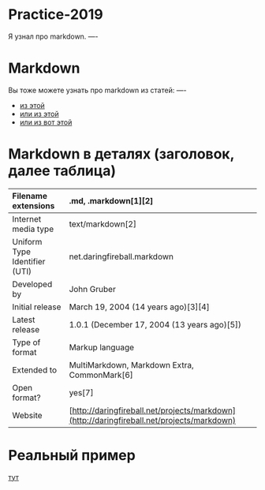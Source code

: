 # Practice-2019
Я узнал про markdown.
—-

# Markdown
Вы тоже можете узнать про markdown из статей:
—-
* [из этой](https://ru.wikipedia.org/wiki/Markdown)
* [или из этой](https://en.wikipedia.org/wiki/Markdown)
* [или из вот этой](https://guides.github.com/features/mastering-markdown/)

# Markdown в деталях (заголовок, далее таблица)

|Filename extensions | .md, .markdown[1][2]|
|:------------------------------|:-----------------------------|
|Internet media type | text/markdown[2]|
|Uniform Type Identifier (UTI) | net.daringfireball.markdown|
|Developed by | John Gruber|
|Initial release | March 19, 2004 (14 years ago)[3][4]|
|Latest release | 1.0.1 (December 17, 2004 (13 years ago)[5])|
|Type of format | Markup language|
|Extended to | MultiMarkdown, Markdown Extra, CommonMark[6]|
|Open format? | yes[7]|
|Website |[http://daringfireball.net/projects/markdown](http://daringfireball.net/projects/markdown)|



# Реальный пример 

[тут](https://github.com/Microsoft/TypeScript/blob/master/R..)